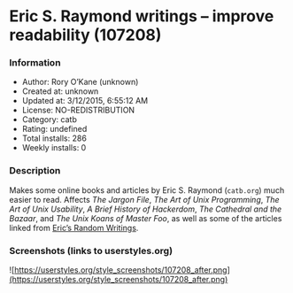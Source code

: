 # Eric S. Raymond writings – improve readability (107208)

### Information
- Author: Rory O’Kane (unknown)
- Created at: unknown
- Updated at: 3/12/2015, 6:55:12 AM
- License: NO-REDISTRIBUTION
- Category: catb
- Rating: undefined
- Total installs: 286
- Weekly installs: 0


### Description
Makes some online books and articles by Eric S. Raymond (<code>catb.org</code>) much easier to read. Affects <i>The Jargon File</i>, <i>The Art of Unix Programming</i>, <i>The Art of Unix Usability</i>, <i>A Brief History of Hackerdom</i>, <i>The Cathedral and the Bazaar</i>, and <i>The Unix Koans of Master Foo</i>, as well as some of the articles linked from <a href="http://www.catb.org/~esr/writings/">Eric’s Random Writings</a>.


### Screenshots (links to userstyles.org)
![https://userstyles.org/style_screenshots/107208_after.png](https://userstyles.org/style_screenshots/107208_after.png)


